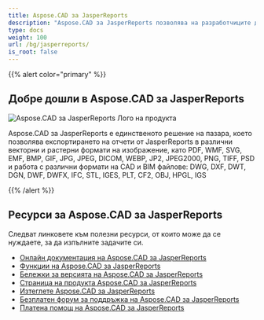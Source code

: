 ```yaml
---
title: Aspose.CAD за JasperReports
description: "Aspose.CAD за JasperReports позволява на разработчиците да отварят, четат и обработват AutoCAD DWG, DXF, DWT и други формати на CAD и BIM файлове, като: DGN, DWF, DWFX, IFC, STL, IGES, PLT, CF2, OBJ, HPGL, IGS."
type: docs
weight: 100
url: /bg/jasperreports/
is_root: false
---
```


{{% alert color="primary" %}}

## **Добре дошли в Aspose.CAD за JasperReports**

![Aspose.CAD за JasperReports Лого на продукта](/cad/_assets/home_3.png)

Aspose.CAD за JasperReports е единственото решение на пазара, което позволява експортирането на отчети от JasperReports в различни векторни и растерни формати на изображение, като PDF, WMF, SVG, EMF, BMP, GIF, JPG, JPEG, DICOM, WEBP, JP2, JPEG2000, PNG, TIFF, PSD и работа с различни формати на CAD и BIM файлове: DWG, DXF, DWT, DGN, DWF, DWFX, IFC, STL, IGES, PLT, CF2, OBJ, HPGL, IGS

{{% /alert %}}

## **Ресурси за Aspose.CAD за JasperReports**

Следват линковете към полезни ресурси, от които може да се нуждаете, за да изпълните задачите си.

- [Онлайн документация на Aspose.CAD за JasperReports](/bg/cad/jasperreports/)
- [Функции на Aspose.CAD за JasperReports](/bg/cad/jasperreports/features-overview/)
- [Бележки за версията на Aspose.CAD за JasperReports](https://releases.aspose.com/cad/jasperreports/release-notes/)
- [Страница на продукта Aspose.CAD за JasperReports](https://products.aspose.com/cad/jasperreports/)
- [Изтеглете Aspose.CAD за JasperReports](https://downloads.aspose.com/cad/jasperreports)
- [Безплатен форум за поддръжка на Aspose.CAD за JasperReports](https://forum.aspose.com/c/cad/19)
- [Платена помощ на Aspose.CAD за JasperReports](https://helpdesk.aspose.com/)
